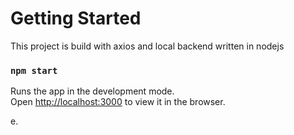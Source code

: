 # Getting Started 

This project is build with axios and local backend written in nodejs

### `npm start`

Runs the app in the development mode.\
Open [http://localhost:3000](http://localhost:3000) to view it in the browser.

e.
